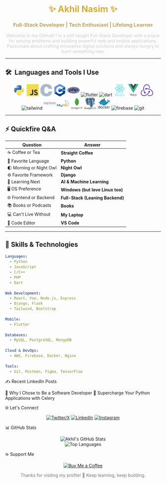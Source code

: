 <!-- Banner or custom cover can go here -->
<h1 align="center" style="color:#D4AF37;">✨ Akhil Nasim ✨</h1>
<h3 align="center" style="color:#bfa45e;">Full-Stack Developer | Tech Enthusiast | Lifelong Learner</h3>

<p align="center" style="color:#ccc;">
  Welcome to my GitHub! I'm a self-taught Full-Stack Developer with a knack for solving problems and building powerful web and mobile applications.<br />
  Passionate about crafting innovative digital solutions and always hungry to learn something new.
</p>

---

## 🛠️ &nbsp;Languages and Tools I Use

<p align="center">
  <img src="https://raw.githubusercontent.com/devicons/devicon/master/icons/python/python-original.svg" alt="python" width="40"/>
  <img src="https://raw.githubusercontent.com/devicons/devicon/master/icons/javascript/javascript-original.svg" alt="javascript" width="40"/>
  <img src="https://raw.githubusercontent.com/devicons/devicon/master/icons/c/c-original.svg" alt="c" width="40"/>
  <img src="https://raw.githubusercontent.com/devicons/devicon/master/icons/cplusplus/cplusplus-original.svg" alt="cpp" width="40"/>
  <img src="https://raw.githubusercontent.com/devicons/devicon/master/icons/php/php-original.svg" alt="php" width="40"/>
  <img src="https://www.vectorlogo.zone/logos/flutterio/flutterio-icon.svg" alt="flutter" width="40"/>
  <img src="https://www.vectorlogo.zone/logos/dartlang/dartlang-icon.svg" alt="dart" width="40"/>
  <img src="https://raw.githubusercontent.com/devicons/devicon/master/icons/react/react-original-wordmark.svg" alt="react" width="40"/>
  <img src="https://raw.githubusercontent.com/devicons/devicon/master/icons/vuejs/vuejs-original-wordmark.svg" alt="vuejs" width="40"/>
  <img src="https://raw.githubusercontent.com/devicons/devicon/master/icons/redux/redux-original.svg" alt="redux" width="40"/>
  <img src="https://www.vectorlogo.zone/logos/tailwindcss/tailwindcss-icon.svg" alt="tailwind" width="40"/>
  <img src="https://raw.githubusercontent.com/devicons/devicon/master/icons/express/express-original-wordmark.svg" alt="express" width="40"/>
  <img src="https://raw.githubusercontent.com/devicons/devicon/master/icons/mysql/mysql-original-wordmark.svg" alt="mysql" width="40"/>
  <img src="https://raw.githubusercontent.com/devicons/devicon/master/icons/mongodb/mongodb-original-wordmark.svg" alt="mongodb" width="40"/>
  <img src="https://raw.githubusercontent.com/devicons/devicon/master/icons/postgresql/postgresql-original-wordmark.svg" alt="postgresql" width="40"/>
  <img src="https://raw.githubusercontent.com/devicons/devicon/master/icons/docker/docker-original-wordmark.svg" alt="docker" width="40"/>
  <img src="https://www.vectorlogo.zone/logos/firebase/firebase-icon.svg" alt="firebase" width="40"/>
  <img src="https://www.vectorlogo.zone/logos/git-scm/git-scm-icon.svg" alt="git" width="40"/>
</p>

---

## ⚡️ Quickfire Q&A

| Question | Answer |
|---------|--------|
| ☕ Coffee or Tea | **Straight Coffee** |
| 🐍 Favorite Language | **Python** |
| 🌓 Morning or Night Owl | **Night Owl** |
| ⚙️ Favorite Framework | **Django** |
| 🤖 Learning Next | **AI & Machine Learning** |
| 🖥️ OS Preference | **Windows (but love Linux too)** |
| 🌐 Frontend or Backend | **Full-Stack (Leaning Backend)** |
| 📚 Books or Podcasts | **Books** |
| 💻 Can't Live Without | **My Laptop** |
| 🧠 Code Editor | **VS Code** |

---

## 🧠 Skills & Technologies

```yaml
Languages:
  - Python
  - JavaScript
  - C/C++
  - PHP
  - Dart

Web Development:
  - React, Vue, Node.js, Express
  - Django, Flask
  - Tailwind, Bootstrap

Mobile:
  - Flutter

Databases:
  - MySQL, PostgreSQL, MongoDB

Cloud & DevOps:
  - AWS, Firebase, Docker, Nginx

Tools:
  - Git, Postman, Figma, TensorFlow
```


✍️ Recent LinkedIn Posts

🔗 Why I Chose to Be a Software Developer
🔗 Supercharge Your Python Applications with Celery

🌐 Let's Connect
<p align="center"> <a href="https://x.com/4khilnazim" target="_blank"><img src="https://img.shields.io/badge/X-000000?style=for-the-badge&logo=x&logoColor=white" alt="Twitter/X" /></a> <a href="https://www.linkedin.com/in/akhil-nazim/" target="_blank"><img src="https://img.shields.io/badge/LinkedIn-0a66c2?style=for-the-badge&logo=linkedin&logoColor=white" alt="LinkedIn" /></a> <a href="https://www.instagram.com/4khilnazim/" target="_blank"><img src="https://img.shields.io/badge/Instagram-E1306C?style=for-the-badge&logo=instagram&logoColor=white" alt="Instagram" /></a> </p>

📊 GitHub Stats
<p align="center"> <img src="https://github-readme-stats.vercel.app/api?username=akhilnasim1123&show_icons=true&theme=dark&icon_color=D4AF37&title_color=D4AF37" alt="Akhil's GitHub Stats" /> <br /> <img src="https://github-readme-stats.vercel.app/api/top-langs?username=akhilnasim1123&layout=compact&theme=dark&title_color=D4AF37" alt="Top Languages" /> </p>

☕ Support Me
<p align="center"> <a href="https://buymeacoffee.com/akhilnasimt" target="_blank"> <img src="https://cdn.buymeacoffee.com/buttons/v2/default-yellow.png" width="180" alt="Buy Me a Coffee" /> </a> </p>

<p align="center" style="color:#777;">Thanks for visiting my profile! 🚀 Keep learning, keep building.</p>
